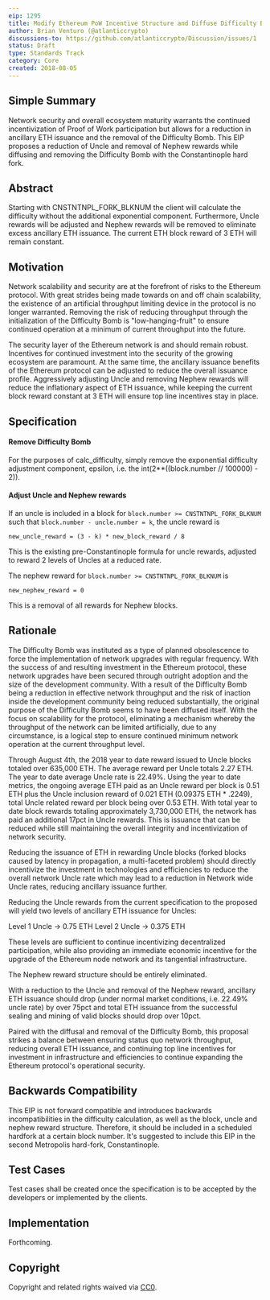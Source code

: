 ```yaml
---
eip: 1295
title: Modify Ethereum PoW Incentive Structure and Diffuse Difficulty Bomb
author: Brian Venturo (@atlanticcrypto)
discussions-to: https://github.com/atlanticcrypto/Discussion/issues/1
status: Draft
type: Standards Track
category: Core
created: 2018-08-05
---
```


<!--You can leave these HTML comments in your merged EIP and delete the visible duplicate text guides, they will not appear and may be helpful to refer to if you edit it again. This is the suggested template for new EIPs. Note that an EIP number will be assigned by an editor. When opening a pull request to submit your EIP, please use an abbreviated title in the filename, `eip-draft_title_abbrev.md`. The title should be 44 characters or less.-->
## Simple Summary
<!--"If you can't explain it simply, you don't understand it well enough." Provide a simplified and layman-accessible explanation of the EIP.-->
Network security and overall ecosystem maturity warrants the continued incentivization of Proof of Work participation but allows for a reduction in ancillary ETH issuance and the removal of the Difficulty Bomb. This EIP proposes a reduction of Uncle and removal of Nephew rewards while diffusing and removing the Difficulty Bomb with the Constantinople hard fork.

## Abstract
<!--A short (~200 word) description of the technical issue being addressed.-->
Starting with CNSTNTNPL_FORK_BLKNUM the client will calculate the difficulty without the additional exponential component. Furthermore, Uncle rewards will be adjusted and Nephew rewards will be removed to eliminate excess ancillary ETH issuance. The current ETH block reward of 3 ETH will remain constant.


## Motivation
<!--The motivation is critical for EIPs that want to change the Ethereum protocol. It should clearly explain why the existing protocol specification is inadequate to address the problem that the EIP solves. EIP submissions without sufficient motivation may be rejected outright.-->
Network scalability and security are at the forefront of risks to the Ethereum protocol. With great strides being made towards on and off chain scalability, the existence of an artificial throughput limiting device in the protocol is no longer warranted. Removing the risk of reducing throughput through the initialization of the Difficulty Bomb is "low-hanging-fruit" to ensure continued operation at a minimum of current throughput into the future.

The security layer of the Ethereum network is and should remain robust. Incentives for continued investment into the security of the growing ecosystem are paramount. At the same time, the ancillary issuance benefits of the Ethereum protocol can be adjusted to reduce the overall issuance profile. Aggressively adjusting Uncle and removing Nephew rewards will reduce the inflationary aspect of ETH issuance, while keeping the current block reward constant at 3 ETH will ensure top line incentives stay in place.


## Specification
<!--The technical specification should describe the syntax and semantics of any new feature. The specification should be detailed enough to allow competing, interoperable implementations for any of the current Ethereum platforms (go-ethereum, parity, cpp-ethereum, ethereumj, ethereumjs, and [others](https://github.com/ethereum/wiki/wiki/Clients)).-->
#### Remove Difficulty Bomb
For the purposes of calc_difficulty, simply remove the exponential difficulty adjustment component, epsilon, i.e. the int(2**((block.number // 100000) - 2)).

#### Adjust Uncle and Nephew rewards
If an uncle is included in a block for `block.number >= CNSTNTNPL_FORK_BLKNUM` such that `block.number - uncle.number = k`, the uncle reward is

    new_uncle_reward = (3 - k) * new_block_reward / 8

This is the existing pre-Constantinople formula for uncle rewards, adjusted to reward 2 levels of Uncles at a reduced rate.

The nephew reward for `block.number >= CNSTNTNPL_FORK_BLKNUM` is

    new_nephew_reward = 0

This is a removal of all rewards for Nephew blocks.


## Rationale
<!--The rationale fleshes out the specification by describing what motivated the design and why particular design decisions were made. It should describe alternate designs that were considered and related work, e.g. how the feature is supported in other languages. The rationale may also provide evidence of consensus within the community, and should discuss important objections or concerns raised during discussion.-->
The Difficulty Bomb was instituted as a type of planned obsolescence to force the implementation of network upgrades with regular frequency. With the success of and resulting investment in the Ethereum protocol, these network upgrades have been secured through outright adoption and the size of the development community. With a result of the Difficulty Bomb being a reduction in effective network throughput and the risk of inaction inside the development community being reduced substantially, the original purpose of the Difficulty Bomb seems to have been diffused itself. With the focus on scalability for the protocol, eliminating a mechanism whereby the throughput of the network can be limited artificially, due to any circumstance, is a logical step to ensure continued minimum network operation at the current throughput level.

Through August 4th, the 2018 year to date reward issued to Uncle blocks totaled over 635,000 ETH. The average reward per Uncle totals 2.27 ETH. The year to date average Uncle rate is 22.49%. Using the year to date metrics, the ongoing average ETH paid as an Uncle reward per block is 0.51 ETH plus the Uncle inclusion reward of 0.021 ETH (0.09375 ETH * .2249), total Uncle related reward per block being over 0.53 ETH. With total year to date block rewards totaling approximately 3,730,000 ETH, the network has paid an additional 17pct in Uncle rewards. This is issuance that can be reduced while still maintaining the overall integrity and incentivization of network security.

Reducing the issuance of ETH in rewarding Uncle blocks (forked blocks caused by latency in propagation, a multi-faceted problem) should directly incentivize the investment in technologies and efficiencies to reduce the overall network Uncle rate which may lead to a reduction in Network wide Uncle rates, reducing ancillary issuance further.

Reducing the Uncle rewards from the current specification to the proposed will yield two levels of ancillary ETH issuance for Uncles:

Level 1 Uncle -> 0.75 ETH
Level 2 Uncle -> 0.375 ETH

These levels are sufficient to continue incentivizing decentralized participation, while also providing an immediate economic incentive for the upgrade of the Ethereum node network and its tangential infrastructure.

The Nephew reward structure should be entirely eliminated.

With a reduction to the Uncle and removal of the Nephew reward, ancillary ETH issuance should drop (under normal market conditions, i.e. 22.49% uncle rate) by over 75pct and total ETH issuance from the successful sealing and mining of valid blocks should drop over 10pct.

Paired with the diffusal and removal of the Difficulty Bomb, this proposal strikes a balance between ensuring status quo network throughput, reducing overall ETH issuance, and continuing top line incentives for investment in infrastructure and efficiencies to continue expanding the Ethereum protocol's operational security.


## Backwards Compatibility
<!--All EIPs that introduce backwards incompatibilities must include a section describing these incompatibilities and their severity. The EIP must explain how the author proposes to deal with these incompatibilities. EIP submissions without a sufficient backwards compatibility treatise may be rejected outright.-->
This EIP is not forward compatible and introduces backwards incompatibilities in the difficulty calculation, as well as the block, uncle and nephew reward structure. Therefore, it should be included in a scheduled hardfork at a certain block number. It's suggested to include this EIP in the second Metropolis hard-fork, Constantinople.

## Test Cases
<!--Test cases for an implementation are mandatory for EIPs that are affecting consensus changes. Other EIPs can choose to include links to test cases if applicable.-->
Test cases shall be created once the specification is to be accepted by the developers or implemented by the clients.

## Implementation
<!--The implementations must be completed before any EIP is given status "Final", but it need not be completed before the EIP is accepted. While there is merit to the approach of reaching consensus on the specification and rationale before writing code, the principle of "rough consensus and running code" is still useful when it comes to resolving many discussions of API details.-->
Forthcoming.

## Copyright
Copyright and related rights waived via [CC0](https://creativecommons.org/publicdomain/zero/1.0/).
